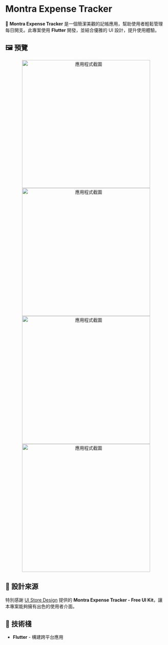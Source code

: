 # Montra Expense Tracker

🚀 **Montra Expense Tracker** 是一個簡潔美觀的記帳應用，幫助使用者輕鬆管理每日開支。此專案使用 **Flutter** 開發，並結合優雅的 UI 設計，提升使用體驗。

## 🖼️ 預覽

<p align="center">
  <img src="screenshot/launch.png" alt="應用程式截圖" width="400">
  <img src="screenshot/sign_up.png" alt="應用程式截圖" width="400">
  <img src="screenshot/login.png" alt="應用程式截圖" width="400">
  <img src="screenshot/home.png" alt="應用程式截圖" width="400">
</p>

## 🎨 設計來源

特別感謝 [UI Store Design](https://www.uistore.design/items/montra-expense-tracker-free-ui-kit-for-figma/) 提供的 **Montra Expense Tracker - Free UI Kit**，讓本專案能夠擁有出色的使用者介面。

## 🔧 技術棧
- **Flutter** - 構建跨平台應用


